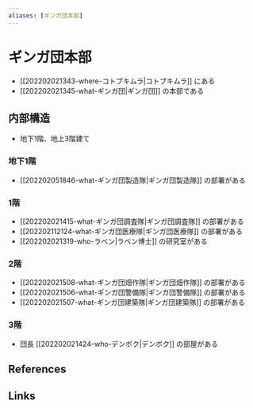 ```yaml
---
aliases: [ギンガ団本部]
---
```

# ギンガ団本部

- [[202202021343-where-コトブキムラ|コトブキムラ]] にある
- [[202202021345-what-ギンガ団|ギンガ団]] の本部である

## 内部構造

- 地下1階、地上3階建て

### 地下1階

- [[202202051846-what-ギンガ団製造隊|ギンガ団製造隊]] の部署がある

### 1階

- [[202202021415-what-ギンガ団調査隊|ギンガ団調査隊]] の部署がある
- [[202202112124-what-ギンガ団医療隊|ギンガ団医療隊]] の部署がある
- [[202202021319-who-ラベン|ラベン博士]] の研究室がある

### 2階

- [[202202021508-what-ギンガ団畑作隊|ギンガ団畑作隊]] の部署がある
- [[202202021506-what-ギンガ団警備隊|ギンガ団警備隊]] の部署がある
- [[202202021507-what-ギンガ団建築隊|ギンガ団建築隊]] の部署がある

### 3階

- 団長 [[202202021424-who-デンボク|デンボク]] の部屋がある

## References



## Links


